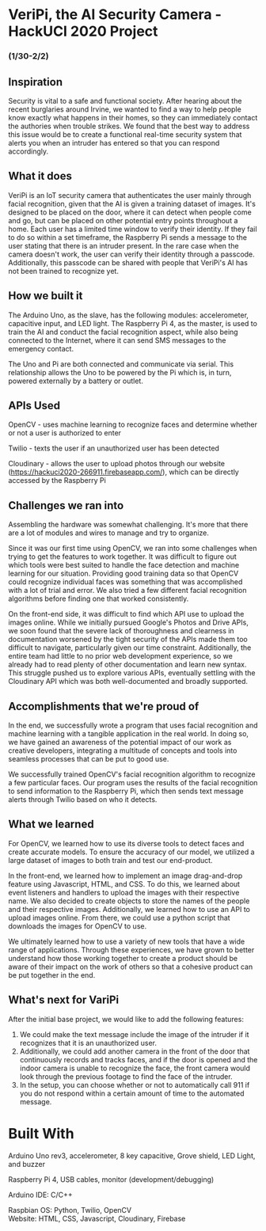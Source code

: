 # VeriPi, the AI Security Camera - HackUCI 2020 Project  
### (1/30-2/2)

## Inspiration
Security is vital to a safe and functional society. After hearing about the recent burglaries around Irvine, we wanted to find a way to help people know exactly what happens in their homes, so they can immediately contact the authories when trouble strikes. We found that the best way to address this issue would be to create a functional real-time security system that alerts you when an intruder has entered so that you can respond accordingly.

## What it does
VeriPi is an IoT security camera that authenticates the user mainly through facial recognition, given that the AI is given a training dataset of images. It's designed to be placed on the door, where it can detect when people come and go, but can be placed on other potential entry points throughout a home. Each user has a limited time window to verify their identity. If they fail to do so within a set timeframe, the Raspberry Pi sends a message to the user stating that there is an intruder present. In the rare case when the camera doesn't work, the user can verify their identity through a passcode. Additionally, this passcode can be shared with people that VeriPi's AI has not been trained to recognize yet.

## How we built it
The Arduino Uno, as the slave, has the following modules: accelerometer, capacitive input, and LED light.
The Raspberry Pi 4, as the master, is used to train the AI and conduct the facial recognition aspect, while also being connected to the Internet, where it can send SMS messages to the emergency contact.  

The Uno and Pi are both connected and communicate via serial. This relationship allows the Uno to be powered by the Pi which is, in turn, powered externally by a battery or outlet.


## APIs Used
OpenCV - uses machine learning to recognize faces and determine whether or not a user is authorized to enter

Twilio - texts the user if an unauthorized user has been detected

Cloudinary - allows the user to upload photos through our website (https://hackuci2020-266911.firebaseapp.com/), which can be directly accessed by the Raspberry Pi


## Challenges we ran into

Assembling the hardware was somewhat challenging. It's more that there are a lot of modules and wires to manage and try to organize.

Since it was our first time using OpenCV, we ran into some challenges when trying to get the features to work together. It was difficult to figure out which tools were best suited to handle the face detection and machine learning for our situation.  Providing good training data so that OpenCV could recognize individual faces was something that was accomplished with a lot of trial and error.  We also tried a few different facial recognition algorithms before finding one that worked consistently.

On the front-end side, it was difficult to find which API use to upload the images online. While we initially pursued Google's Photos and Drive APIs, we soon found that the severe lack of thoroughness and clearness in documentation worsened by the tight security of the APIs made them too difficult to navigate, particularly given our time constraint. Additionally, the entire team had little to no prior web development experience, so we already had to read plenty of other documentation and learn new syntax. This struggle pushed us to explore various APIs, eventually settling with the Cloudinary API which was both well-documented and broadly supported.

## Accomplishments that we're proud of

In the end, we successfully wrote a program that uses facial recognition and machine learning with a tangible application in the real world. In doing so, we have gained an awareness of the potential impact of our work as creative developers, integrating a multitude of concepts and tools into seamless processes that can be put to good use.

We successfully trained OpenCV's facial recognition algorithm to recognize a few particular faces.  Our program uses the results of the facial recognition to send information to the Raspberry Pi, which then sends text message alerts through Twilio based on who it detects.

## What we learned

For OpenCV, we learned how to use its diverse tools to detect faces and create accurate models. To ensure the accuracy of our model, we utilized a large dataset of images to both train and test our end-product. 

In the front-end, we learned how to implement an image drag-and-drop feature using Javascript, HTML, and CSS. To do this, we learned about event listeners and handlers to upload the images with their respective name. We also decided to create objects to store the names of the people and their respective images. Additionally, we learned how to use an API to upload images online. From there, we could use a python script that downloads the images for OpenCV to use.

We ultimately learned how to use a variety of new tools that have a wide range of applications. Through these experiences, we have grown to better understand how those working together to create a product should be aware of their impact on the work of others so that a cohesive product can be put together in the end.

## What's next for VariPi  
After the initial base project, we would like to add the following features:  
1. We could make the text message include the image of the intruder if it recognizes that it is an unauthorized user.  
2. Additionally, we could add another camera in the front of the door that continuously records and tracks faces, and if the door is opened and the indoor camera is unable to recognize the face, the front camera would look through the previous footage to find the face of the intruder.  
3. In the setup, you can choose whether or not to automatically call 911 if you do not respond within a certain amount of time to the automated message.  

# Built With  
Arduino Uno rev3, accelerometer, 8 key capacitive, Grove shield, LED Light, and buzzer  

Raspberry Pi 4, USB cables, monitor (development/debugging)  

Arduino IDE: C/C++  

Raspbian OS: Python, Twilio, OpenCV  
Website: HTML, CSS, Javascript, Cloudinary, Firebase
